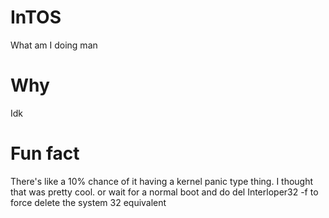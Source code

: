 # InTOS
What am I doing man

# Why
Idk

# Fun fact
There's like a 10% chance of it having a kernel panic type thing. I thought that was pretty cool. or wait for a normal boot and do del Interloper32 -f to force delete the system 32 equivalent
